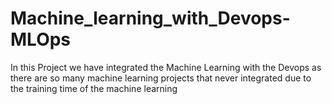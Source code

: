 # Machine_learning_with_Devops-MLOps
In this Project we have integrated the Machine Learning with the Devops as there are so many machine learning projects that never integrated due to the training time of the machine learning
